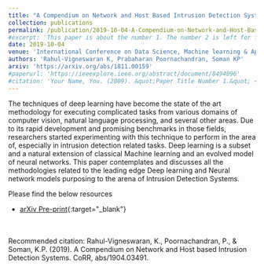 ```yaml
---
title: "A Compendium on Network and Host Based Intrusion Detection Systems"
collection: publications
permalink: /publication/2019-10-04-A-Compendium-on-Network-and-Host-Based-Intrusion-Detection-Systems-2
#excerpt: 'This paper is about the number 1. The number 2 is left for future work.'
date: 2019-10-04
venue: 'International Conference on Data Science, Machine learning & Applications (ICDSMLA)'
authors: 'Rahul-Vigneswaran K, Prabaharan Poornachandran, Soman KP'
arxiv: 'https://arxiv.org/abs/1811.00159'
#paperurl: 'https://ieeexplore.ieee.org/abstract/document/8494096'
#citation: 'Your Name, You. (2009). &quot;Paper Title Number 1.&quot; <i>Journal 1</i>. 1(1).'
---
```

The techniques of deep learning have become the state of the art methodology for executing complicated tasks from various domains of computer vision, natural language processing, and several other areas. Due to its rapid development and promising benchmarks in those fields, researchers started experimenting with this technique to perform in the area of, especially in intrusion detection related tasks. Deep learning is a subset and a natural extension of classical Machine learning and an evolved model of neural networks. This paper contemplates and discusses all the methodologies related to the leading edge Deep learning and Neural network models purposing to the arena of Intrusion Detection Systems. 

Please find the below resources
* [arXiv Pre-print](https://arxiv.org/abs/1904.03491){:target="_blank"}
<br>
<br>
Recommended citation: 
Rahul-Vigneswaran, K., Poornachandran, P., & Soman, K.P. (2019). A Compendium on Network and Host based Intrusion Detection Systems. CoRR, abs/1904.03491.
